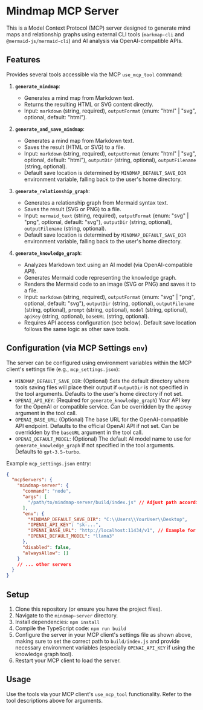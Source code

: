 # Mindmap MCP Server

This is a Model Context Protocol (MCP) server designed to generate mind maps and relationship graphs using external CLI tools (`markmap-cli` and `@mermaid-js/mermaid-cli`) and AI analysis via OpenAI-compatible APIs.

## Features

Provides several tools accessible via the MCP `use_mcp_tool` command:

1.  **`generate_mindmap`**:
    *   Generates a mind map from Markdown text.
    *   Returns the resulting HTML or SVG content directly.
    *   Input: `markdown` (string, required), `outputFormat` (enum: "html" | "svg", optional, default: "html").

2.  **`generate_and_save_mindmap`**:
    *   Generates a mind map from Markdown text.
    *   Saves the result (HTML or SVG) to a file.
    *   Input: `markdown` (string, required), `outputFormat` (enum: "html" | "svg", optional, default: "html"), `outputDir` (string, optional), `outputFilename` (string, optional).
    *   Default save location is determined by `MINDMAP_DEFAULT_SAVE_DIR` environment variable, falling back to the user's home directory.

3.  **`generate_relationship_graph`**:
    *   Generates a relationship graph from Mermaid syntax text.
    *   Saves the result (SVG or PNG) to a file.
    *   Input: `mermaid_text` (string, required), `outputFormat` (enum: "svg" | "png", optional, default: "svg"), `outputDir` (string, optional), `outputFilename` (string, optional).
    *   Default save location is determined by `MINDMAP_DEFAULT_SAVE_DIR` environment variable, falling back to the user's home directory.

4.  **`generate_knowledge_graph`**:
    *   Analyzes Markdown text using an AI model (via OpenAI-compatible API).
    *   Generates Mermaid code representing the knowledge graph.
    *   Renders the Mermaid code to an image (SVG or PNG) and saves it to a file.
    *   Input: `markdown` (string, required), `outputFormat` (enum: "svg" | "png", optional, default: "svg"), `outputDir` (string, optional), `outputFilename` (string, optional), `prompt` (string, optional), `model` (string, optional), `apiKey` (string, optional), `baseURL` (string, optional).
    *   Requires API access configuration (see below). Default save location follows the same logic as other save tools.

## Configuration (via MCP Settings `env`)

The server can be configured using environment variables within the MCP client's settings file (e.g., `mcp_settings.json`):

*   `MINDMAP_DEFAULT_SAVE_DIR`: (Optional) Sets the default directory where tools saving files will place their output if `outputDir` is not specified in the tool arguments. Defaults to the user's home directory if not set.
*   `OPENAI_API_KEY`: (Required for `generate_knowledge_graph`) Your API key for the OpenAI or compatible service. Can be overridden by the `apiKey` argument in the tool call.
*   `OPENAI_BASE_URL`: (Optional) The base URL for the OpenAI-compatible API endpoint. Defaults to the official OpenAI API if not set. Can be overridden by the `baseURL` argument in the tool call.
*   `OPENAI_DEFAULT_MODEL`: (Optional) The default AI model name to use for `generate_knowledge_graph` if not specified in the tool arguments. Defaults to `gpt-3.5-turbo`.

Example `mcp_settings.json` entry:

```json
{
  "mcpServers": {
    "mindmap-server": {
      "command": "node",
      "args": [
        "/path/to/mindmap-server/build/index.js" // Adjust path accordingly
      ],
      "env": {
        "MINDMAP_DEFAULT_SAVE_DIR": "C:\\Users\\YourUser\\Desktop",
        "OPENAI_API_KEY": "sk-...",
        "OPENAI_BASE_URL": "http://localhost:11434/v1", // Example for local Ollama
        "OPENAI_DEFAULT_MODEL": "llama3"
      },
      "disabled": false,
      "alwaysAllow": []
    }
    // ... other servers
  }
}
```

## Setup

1.  Clone this repository (or ensure you have the project files).
2.  Navigate to the `mindmap-server` directory.
3.  Install dependencies: `npm install`
4.  Compile the TypeScript code: `npm run build`
5.  Configure the server in your MCP client's settings file as shown above, making sure to set the correct path to `build/index.js` and provide necessary environment variables (especially `OPENAI_API_KEY` if using the knowledge graph tool).
6.  Restart your MCP client to load the server.

## Usage

Use the tools via your MCP client's `use_mcp_tool` functionality. Refer to the tool descriptions above for arguments.